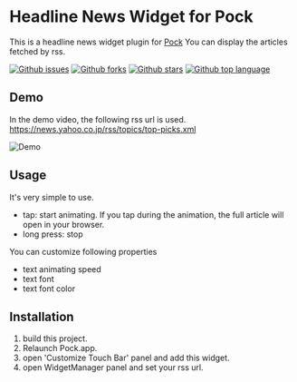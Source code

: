 #  Headline News Widget for Pock
This is a headline news widget plugin for [Pock](https://github.com/pock/pock)
You can display the articles fetched by rss.


<!-- # Badges -->

[![Github issues](https://img.shields.io/github/issues/p-x9/pock-headline-news-widget)](https://github.com/p-x9/pock-headline-news-widget/issues)
[![Github forks](https://img.shields.io/github/forks/p-x9/pock-headline-news-widget)](https://github.com/p-x9/pock-headline-news-widget/network/members)
[![Github stars](https://img.shields.io/github/stars/p-x9/pock-headline-news-widget)](https://github.com/p-x9/pock-headline-news-widget/stargazers)
[![Github top language](https://img.shields.io/github/languages/top/p-x9/pock-headline-news-widget)](https://github.com/p-x9/pock-headline-news-widget/)

## Demo
In the demo video, the following rss url is used.
https://news.yahoo.co.jp/rss/topics/top-picks.xml

![Demo](resources/demo.gif)


## Usage
It's very simple to use.
- tap: start animating. If you tap during the animation, the full article will open in your browser.
- long press: stop

You can customize following properties
- text animating speed
- text font
- text font color


## Installation
1. build this project.
2. Relaunch Pock.app.
3. open 'Customize Touch Bar' panel and add this widget.
4. open WidgetManager panel and set your rss url.
